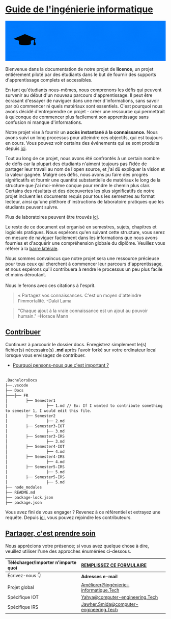 # [Guide de l'ingénierie informatique](https://istic.computer-engineering.tech/#/fr/)
![Bannière](docs/images/mainreadme.gif)

Bienvenue dans la documentation de notre projet de **licence**, un projet entièrement piloté par des étudiants dans le but de fournir des supports d'apprentissage complets et accessibles.

En tant qu'étudiants nous-mêmes, nous comprenons les défis qui peuvent survenir au début d'un nouveau parcours d'apprentissage. Il peut être écrasant d'essayer de naviguer dans une mer d'informations, sans savoir par où commencer ni quels matériaux sont essentiels. C'est pourquoi nous avons décidé d'entreprendre ce projet - créer une ressource qui permettrait à quiconque de commencer plus facilement son apprentissage sans confusion ni manque d'informations.

Notre projet vise à fournir un **accès instantané à la connaissance.** Nous avons suivi un long processus pour atteindre ces objectifs, qui est toujours en cours. Vous pouvez voir certains des événements qui se sont produits depuis [ici](docs/inspirations.md).

Tout au long de ce projet, nous avons été confrontés à un certain nombre de défis car la plupart des étudiants n'aiment toujours pas l'idée de partager leur travail au nom de l'open source, et j'ai dû expliquer la vision et la valeur gagnée. Malgré ces défis, nous avons pu faire des progrès significatifs et fournir une quantité substantielle de matériaux le long de la structure que j'ai moi-même conçue pour rendre le chemin plus clair. Certains des résultats et des découvertes les plus significatifs de notre projet incluent les documents requis pour tous les semestres au format lecteur, ainsi qu'une pléthore d'instructions de laboratoire pratiques que les étudiants peuvent suivre. 

Plus de laboratoires peuvent être trouvés [ici](https://github.com/Y4HYA4/UniversityLabs#readme).

Le reste de ce document est organisé en semestres, sujets, chapitres et logiciels pratiques. Nous espérons qu'en suivant cette structure, vous serez en mesure de naviguer facilement dans les informations que nous avons fournies et d'acquérir une compréhension globale du diplôme. Veuillez vous référer à la [barre latérale](https://github.com/Y4HYA4/TheRealBachelorsDocs/blob/main/docs/fr/_sidebar.md).

Nous sommes convaincus que notre projet sera une ressource précieuse pour tous ceux qui cherchent à commencer leur parcours d'apprentissage, et nous espérons qu'il contribuera à rendre le processus un peu plus facile et moins déroutant. <br><br>
Nous le ferons avec ces citations à l'esprit.

> « Partagez vos connaissances. C'est un moyen d'atteindre l'immortalité. -Dalaï Lama

> "Chaque ajout à la vraie connaissance est un ajout au pouvoir humain." –Horace Mann

## [Contribuer](https://istic.computer-engineering.tech/#/how-to-contribute)
Continuez à parcourir le dossier docs.
Enregistrez simplement le(s) fichier(s) nécessaire(s) **.md** après l'avoir forké sur votre ordinateur local lorsque vous envisagez de contribuer.

- [Pourquoi pensons-nous que c'est important ?](https://istic.computer-engineering.tech/?#/ISTIC_Materials?id=important-notice-Please-read-before-continuing)

``` 

.BachelorsDocs
├──.vscode
├── Docs
├───├── FR
│        ├── Semester1
│                 ├── 1.md // Ex: If I wanted to contribute something to semester 1, I would edit this file.
│        ├── Semester2
│                 ├── 2.md
│        ├── Semester3-IOT
│                 ├── 3.md
│        ├── Semester3-IRS
│                 ├── 3.md
│        ├── Semester4-IOT
│                 ├── 4.md
│        ├── Semester4-IRS
│                 ├── 4.md
│        ├── Semester5-IRS
│                 ├── 5.md
│        ├── Semester5-IRS
│                 ├── 5.md
├── node_modules
├── README.md
├── package-lock.json
├── package.json
```
Vous avez fini de vous engager ? Revenez à ce référentiel et extrayez une requête.
Depuis [ici](docs/contributors.md), vous pouvez rejoindre les contributeurs.



## [Partager, c'est prendre soin](https://forms.zohopublic.com/isticbc/form/Resources/formperma/1-4w1KAlQUkKxzvRsc2V688moUg8Ki1yM7fQVmrZpuQ?fbclid=IwAR1FDnq3LGfBSceGha03cWRwXUorw1WSEr_uuH7_egYI33ePVNUQCJ0ylLJQC)
Nous apprécions votre présence; si vous avez quelque chose à dire, veuillez utiliser l'une des approches énumérées ci-dessous.

| Télécharger/Importer n'importe quoi | [REMPLISSEZ **CE FORMULAIRE**](https://forms.zohopublic.com/isticbc/form/Resources/formperma/1-4w1KAlQUkKxzvRsc2V688moUg8Ki1yM7fQVmrZpuQ?fbclid=IwAR1FDnq3LGfBSceGha03cWRwXUorw1WSEr_uuH7_egYI33ePVJNUCJ0) |
|:-------- |:-------- |
| Écrivez-nous 👇 | **Adresses e-mail** |
| Projet global | Améliorer@ingénierie-informatique.Tech |
| Spécifique IOT | Yahya@computer-engineering.Tech |
| Spécifique IRS | Jawher.Smida@computer-engineering.Tech |
